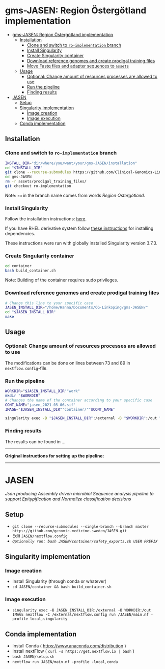 # gms-JASEN: Region Östergötland implementation

<!-- TOC -->

- [gms-JASEN: Region Östergötland implementation](#gms-jasen-region-Östergötland-implementation)
    - [Installation](#installation)
        - [Clone and switch to `ro-implementation` branch](#clone-and-switch-to-ro-implementation-branch)
        - [Install Singularity](#install-singularity)
        - [Create Singularity container](#create-singularity-container)
        - [Download reference genomes and create prodigal training files](#download-reference-genomes-and-create-prodigal-training-files)
        - [Move Fastq files and adapter sequences to `assets`](#move-fastq-files-and-adapter-sequences-to-assets)
    - [Usage](#usage)
        - [Optional: Change amount of resources processes are allowed to use](#optional-change-amount-of-resources-processes-are-allowed-to-use)
        - [Run the pipeline](#run-the-pipeline)
        - [Finding results](#finding-results)
- [JASEN](#jasen)
    - [Setup](#setup)
    - [Singularity implementation](#singularity-implementation)
        - [Image creation](#image-creation)
        - [Image execution](#image-execution)
    - [Conda implementation](#conda-implementation)

<!-- /TOC -->

## Installation

### Clone and switch to `ro-implementation` branch

```bash
INSTALL_DIR="dir/where/you/want/your/gms-JASEN/installation"
cd "$INSTALL_DIR"
git clone --recurse-submodules https://github.com/Clinical-Genomics-Linkoping/gms-JASEN.git
cd gms-JASEN
rm -r assets/prodigal_training_files/
git checkout ro-implementation
```

Note: `ro` in the branch name comes from words *Region Östergötland*.

### Install Singularity

Follow the installation instructions: [here](https://sylabs.io/guides/3.7/user-guide/quick_start.html#quick-installation-steps 'Quick installation steps').

If you have RHEL derivative system follow [these instructions](https://sylabs.io/guides/3.0/user-guide/installation.html#install-dependencies 'Installing dependencies with yum/rpm') for installing dependencies.

These instructions were run with globally installed Singularity version 3.7.3.

### Create Singularity container

```bash
cd container
bash build_container.sh
```

Note: Building of the container requires sudo privileges.

### Download reference genomes and create prodigal training files

```bash
# Change this line to your specific case
JASEN_INSTALL_DIR="/home/Hanna/Documents/CG-Linkoping/gms-JASEN/"
cd "$JASEN_INSTALL_DIR"
make
```

## Usage

### Optional: Change amount of resources processes are allowed to use

The modifications can be done on lines between 73 and 89 in `nextflow.config`-file.

### Run the pipeline

```bash
WORKDIR="$JASEN_INSTALL_DIR""work"
mkdir "$WORKDIR"
# Changes the name of the container according to your specific case
CONT_NAME="jasen_2021-05-06.sif"
IMAGE="$JASEN_INSTALL_DIR""container/""$CONT_NAME"

singularity exec -B "$JASEN_INSTALL_DIR":/external -B "$WORKDIR":/out "$IMAGE" nextflow -C /external/nextflow.config run main.nf -profile local,singularity
```

### Finding results

The results can be found in ... 


---

**Original instructions for setting up the pipeline:**

---

# JASEN
_Json producing Assembly driven microbial Sequence analysis pipeline to support Epitypification and Normalize classification decisions_

## Setup
* `git clone --recurse-submodules --single-branch --branch master  https://github.com/genomic-medicine-sweden/JASEN.git`
* Edit `JASEN/nextflow.config`
* _`Optionally run: bash JASEN/container/safety_exports.sh USER PREFIX`_


## Singularity implementation
### Image creation
* Install Singularity (through conda or whatever)
* `cd JASEN/container && bash build_container.sh`

### Image execution
* `singularity exec -B JASEN_INSTALL_DIR:/external -B WORKDIR:/out IMAGE nextflow -C /external/nextflow.config run /JASEN/main.nf -profile local,singularity`


## Conda implementation
* Install Conda ( https://www.anaconda.com/distribution )
* Install nextFlow ( `curl -s https://get.nextflow.io | bash` )
* `bash JASEN/setup.sh`
* `nextflow run JASEN/main.nf -profile -local,conda`
